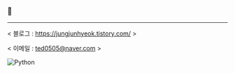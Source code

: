 ### 👋
---

< 블로그 : https://jungjunhyeok.tistory.com/ >

< 이메일 : ted0505@naver.com >

<img alt="Python" src ="https://img.shields.io/badge/기술명-원하는색상코드.svg?&style=for-the-badge&logo=로고명&logoColor=로고색상"/>
